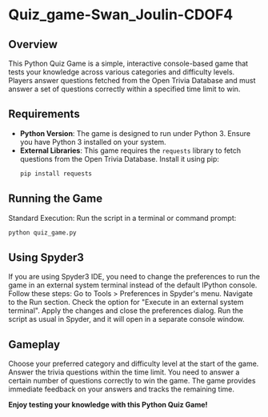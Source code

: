 # Quiz_game-Swan_Joulin-CDOF4

## Overview
This Python Quiz Game is a simple, interactive console-based game that tests your knowledge across various categories and difficulty levels. Players answer questions fetched from the Open Trivia Database and must answer a set of questions correctly within a specified time limit to win.

## Requirements
- **Python Version**: The game is designed to run under Python 3. Ensure you have Python 3 installed on your system.
- **External Libraries**: This game requires the `requests` library to fetch questions from the Open Trivia Database. Install it using pip:
  ```bash
  pip install requests

## Running the Game
Standard Execution: Run the script in a terminal or command prompt:
  ```bash
python quiz_game.py
```

## Using Spyder3
If you are using Spyder3 IDE, you need to change the preferences to run the game in an external system terminal instead of the default IPython console. Follow these steps:
Go to Tools > Preferences in Spyder's menu.
Navigate to the Run section.
Check the option for "Execute in an external system terminal".
Apply the changes and close the preferences dialog.
Run the script as usual in Spyder, and it will open in a separate console window.

## Gameplay
Choose your preferred category and difficulty level at the start of the game.
Answer the trivia questions within the time limit.
You need to answer a certain number of questions correctly to win the game.
The game provides immediate feedback on your answers and tracks the remaining time.

**Enjoy testing your knowledge with this Python Quiz Game!**
